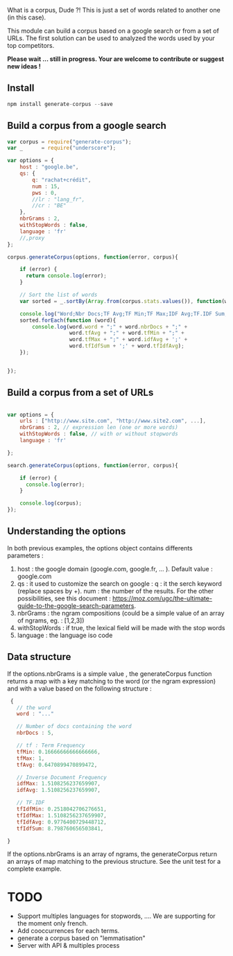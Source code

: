 What is a corpus, Dude ?! This is just a set of words related to another one (in this case).

This module can build a corpus based on a google search or from a set of URLs. The first solution can be used to analyzed the words used by your top competitors.

**Please wait ... still in progress. Your are welcome to contribute or suggest new ideas !**

## Install

```javascript
npm install generate-corpus --save
```


## Build a corpus from a google search

```javascript
var corpus = require("generate-corpus");
var _      = require("underscore");

var options = {
    host : "google.be",
    qs: {
        q: "rachat+crédit",
        num : 15,
        pws : 0,
        //lr : "lang_fr",
        //cr : "BE"
    },
    nbrGrams : 2,
    withStopWords : false,
    language : 'fr'
    //,proxy
};

corpus.generateCorpus(options, function(error, corpus){

    if (error) {
      return console.log(error);
    }

    // Sort the list of words
    var sorted = _.sortBy(Array.from(corpus.stats.values()), function(word) { return -word.tfIdfSum;});

    console.log("Word;Nbr Docs;TF Avg;TF Min;TF Max;IDF Avg;TF.IDF Sum;TF.IDF Avg");
    sorted.forEach(function (word){
        console.log(word.word + ";" + word.nbrDocs + ";" +
                    word.tfAvg + ";" + word.tfMin + ";" +
                    word.tfMax + ";" + word.idfAvg + ';' +
                    word.tfIdfSum + ';' + word.tfIdfAvg);
    });


});
```

## Build a corpus from a set of URLs

```javascript

var options = {
    urls : ["http://www.site.com", "http://www.site2.com", ...],
    nbrGrams : 2, // expression len (one or more words)
    withStopWords : false, // with or without stopwords
    language : 'fr'

};

search.generateCorpus(options, function(error, corpus){

    if (error) {
      console.log(error);
    }

    console.log(corpus);
});
```

## Understanding the options

In both previous examples, the options object contains differents parameters :
1. host : the google domain (google.com, google.fr, ... ). Default value : google.com
2. qs : it used to customize the search on google :
   q   : it the serch keyword (replace spaces by +).
   num : the number of the results.
   For the other possibilities, see this document : https://moz.com/ugc/the-ultimate-guide-to-the-google-search-parameters.
3. nbrGrams : the ngram compositions (could be a simple value of an array of ngrams, eg. : [1,2,3])
4. withStopWords : if true, the lexical field will be made with the stop words
5. language : the language iso code

## Data structure

If the options.nbrGrams is a simple value , the generateCorpus function returns a map with a key matching to the word (or the ngram expression) and with a value based on the following structure :

 ```javascript
  {  
    // the word
    word : "..."

    // Number of docs containing the word
    nbrDocs : 5,

    // tf : Term Frequency
    tfMin: 0.16666666666666666,
    tfMax: 1,
    tfAvg: 0.6470899470899472,

    // Inverse Document Frequency
    idfMax: 1.5108256237659907,
    idfAvg: 1.5108256237659907,

    // TF.IDF
    tfIdfMin: 0.2518042706276651,
    tfIdfMax: 1.5108256237659907,
    tfIdfAvg: 0.9776400729448712,
    tfIdfSum: 8.798760656503841,

}
```

If the options.nbrGrams is an array of ngrams, the generateCorpus return an arrays of map matching to the previous structure. 
See the unit test for a complete example.

# TODO
- Support multiples languages for stopwords, .... We are supporting for the moment only french.
- Add cooccurrences for each terms.
- generate a corpus based on "lemmatisation"
- Server with API & multiples process
